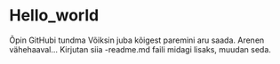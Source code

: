 # Hello_world
Õpin GitHubi tundma
Võiksin juba kõigest paremini aru saada. Arenen vähehaaval... Kirjutan siia -readme.md faili midagi lisaks, muudan seda.
